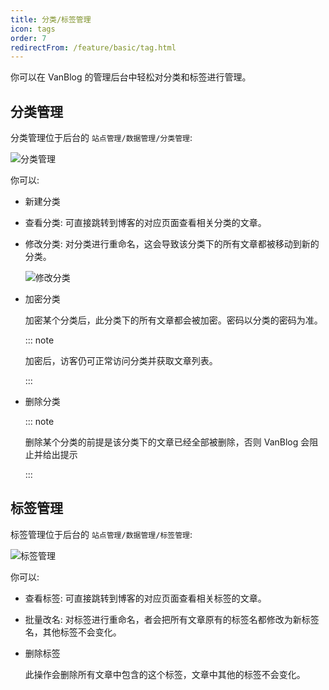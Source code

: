 ```yaml
---
title: 分类/标签管理
icon: tags
order: 7
redirectFrom: /feature/basic/tag.html
---
```


你可以在 VanBlog 的管理后台中轻松对分类和标签进行管理。

<!-- more -->

## 分类管理

分类管理位于后台的 `站点管理/数据管理/分类管理`:

![分类管理](https://pic.mereith.com/img/557dd4cdc00fa700179b34a8ed354291.clipboard-2023-01-28.png)

你可以:

- 新建分类

- 查看分类: 可直接跳转到博客的对应页面查看相关分类的文章。

- 修改分类: 对分类进行重命名，这会导致该分类下的所有文章都被移动到新的分类。

  ![修改分类](https://pic.mereith.com/img/c9ae290254e9e0011137b8c988c6fd1a.clipboard-2023-01-28.png)

- 加密分类

  加密某个分类后，此分类下的所有文章都会被加密。密码以分类的密码为准。

  ::: note

  加密后，访客仍可正常访问分类并获取文章列表。

  :::

- 删除分类

  ::: note

  删除某个分类的前提是该分类下的文章已经全部被删除，否则 VanBlog 会阻止并给出提示

  :::

## 标签管理

标签管理位于后台的 `站点管理/数据管理/标签管理`:

![标签管理](https://www.mereith.com/static/img/40e8150b4c40fcdbcb9353bebabf5e1f.clipboard-2022-09-01.png)

<!-- more -->

你可以:

- 查看标签: 可直接跳转到博客的对应页面查看相关标签的文章。

- 批量改名: 对标签进行重命名，者会把所有文章原有的标签名都修改为新标签名，其他标签不会变化。

- 删除标签

  此操作会删除所有文章中包含的这个标签，文章中其他的标签不会变化。
